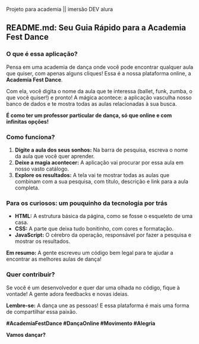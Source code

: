 Projeto para academia || imersão DEV alura

## **README.md: Seu Guia Rápido para a Academia Fest Dance**

### **O que é essa aplicação?**

Pensa em uma academia de dança onde você pode encontrar qualquer aula que quiser, com apenas alguns cliques! Essa é a nossa plataforma online, a **Academia Fest Dance**. 

Com ela, você digita o nome da aula que te interessa (ballet, funk, zumba, o que você quiser!) e pronto! A mágica acontece: a aplicação vasculha nosso banco de dados e te mostra todas as aulas relacionadas à sua busca. 

**É como ter um professor particular de dança, só que online e com infinitas opções!**

### **Como funciona?**

1. **Digite a aula dos seus sonhos:** Na barra de pesquisa, escreva o nome da aula que você quer aprender.
2. **Deixe a magia acontecer:** A aplicação vai procurar por essa aula em nosso vasto catálogo.
3. **Explore os resultados:** A tela vai te mostrar todas as aulas que combinam com a sua pesquisa, com título, descrição e link para a aula completa.

### **Para os curiosos: um pouquinho da tecnologia por trás**

* **HTML:** A estrutura básica da página, como se fosse o esqueleto de uma casa.
* **CSS:** A parte que deixa tudo bonitinho, com cores e formatação.
* **JavaScript:** O cérebro da operação, responsável por fazer a pesquisa e mostrar os resultados.

**Em resumo:** A gente escreveu um código bem legal para te ajudar a encontrar as melhores aulas de dança!

### **Quer contribuir?**

Se você é um desenvolvedor e quer dar uma olhada no código, fique à vontade! A gente adora feedbacks e novas ideias. 

**Lembre-se:** A dança une as pessoas! E essa plataforma é mais uma forma de compartilhar essa paixão.

**#AcademiaFestDance #DançaOnline #Movimento #Alegria**

**Vamos dançar?**
